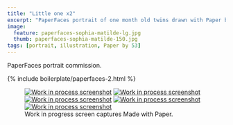 ```yaml
---
title: "Little one x2"
excerpt: "PaperFaces portrait of one month old twins drawn with Paper by 53 on an iPad."
image: 
  feature: paperfaces-sophia-matilde-lg.jpg
  thumb: paperfaces-sophia-matilde-150.jpg
tags: [portrait, illustration, Paper by 53]
---
```


PaperFaces portrait commission.

{% include boilerplate/paperfaces-2.html %}

<figure class="third">
	<a href="{{ site.url }}/assets/images/paperfaces-sophia-matilde-process-1-lg.jpg"><img src="{{ site.url }}/assets/images/paperfaces-sophia-matilde-process-1-600.jpg" alt="Work in process screenshot"></a>
	<a href="{{ site.url }}/assets/images/paperfaces-sophia-matilde-process-2-lg.jpg"><img src="{{ site.url }}/assets/images/paperfaces-sophia-matilde-process-2-600.jpg" alt="Work in process screenshot"></a>
	<a href="{{ site.url }}/assets/images/paperfaces-sophia-matilde-process-3-lg.jpg"><img src="{{ site.url }}/assets/images/paperfaces-sophia-matilde-process-3-600.jpg" alt="Work in process screenshot"></a>
	<a href="{{ site.url }}/assets/images/paperfaces-sophia-matilde-process-4-lg.jpg"><img src="{{ site.url }}/assets/images/paperfaces-sophia-matilde-process-4-600.jpg" alt="Work in process screenshot"></a>
	<a href="{{ site.url }}/assets/images/paperfaces-sophia-matilde-process-5-lg.jpg"><img src="{{ site.url }}/assets/images/paperfaces-sophia-matilde-process-5-600.jpg" alt="Work in process screenshot"></a>
	<figcaption>Work in progress screen captures Made with Paper.</figcaption>
</figure>